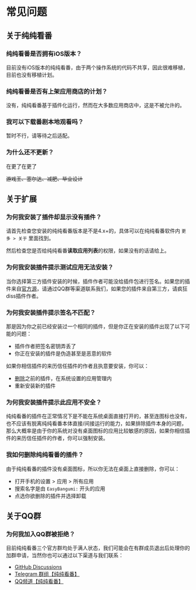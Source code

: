 # 常见问题

## 关于纯纯看番

### 纯纯看番是否拥有iOS版本？

目前没有iOS版本的纯纯看番，由于两个操作系统的代码不共享，因此很难移植，目前也没有移植计划。

### 纯纯看番是否有上架应用商店的计划？

没有，纯纯看番基于插件化运行，然而在大多数应用商店中，这是不被允许的。

### 我可以下载番剧本地观看吗？

暂时不行，请等待之后适配。

### 为什么还不更新？

在更了在更了

~~游戏王、塞尔达、减肥、毕业设计~~

## 关于扩展

### 为何我安装了插件却显示没有插件？

请首先检查您安装的纯纯看番版本是不是4.x+的，具体可以在纯纯看番软件内 `更多 > 关于` 里面找到。

然后检查您是否给纯纯看番**读取应用列表**的权限，如果没有的话请给上。

### 为何我安装插件提示测试应用无法安装？

当你选择第三方插件安装的时候，插件作者可能没给插件包进行签名。如果您的插件来自[官方源](/zh/extensions/)，请通过QQ群等渠道联系我们，如果您的插件来自第三方，请疯狂diss插件作者。

### 为何我安装插件提示签名不匹配？

那是因为你之前已经安装过一个相同的插件，但是你正在安装的插件出现了以下可能的问题：

- 插件作者把签名密钥弄丢了
- 你正在安装的插件是伪造甚至是恶意的软件

如果你相信插件的来历信任插件的作者且执意要安装，你可以：

- [删除](/zh/guide/faq/#我如何删除纯纯看番的插件)之前的插件，在系统设置的应用管理内
- 重新安装新的插件

### 为何我安装插件提示此应用不安全？

纯纯看番的插件在正常情况下是不能在系统桌面直接打开的，甚至连图标也没有，也不应该有脱离纯纯看番本体直接/间接运行的能力，如果排除插件本身的问题，那么大概率是由于你的系统对没有桌面图标的应用比较敏感的原因，如果你相信插件的来历信任插件的作者，你可以强制安装。

### 我如何删除纯纯看番的插件？

由于纯纯看番的插件没有桌面图标，所以你无法在桌面上直接删除，你可以：

- 打开手机的设置 > 应用 > 所有应用
- 搜索名字是由 `EasyBangumi:` 开头的应用
- 点选你欲删除的插件并选择卸载

## 关于QQ群

### 为何我加入QQ群被拒绝？

目前纯纯看番三个官方群均处于满人状态，我们可能会在有群成员退出后处理你的加群申请，当然你也可以通过以下渠道与我们联系：

- [GitHub Discussions](https://github.com/orgs/easybangumiorg/discussions/categories/q-a)
- [Telegram 群组【纯纯看番】](https://t.me/easybangumi)
- [QQ频道【纯纯看番】](https://pd.qq.com/s/4q8rd0285)